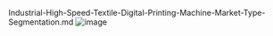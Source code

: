 Industrial-High-Speed-Textile-Digital-Printing-Machine-Market-Type-Segmentation.md
![image](https://github.com/user-attachments/assets/d5e242d7-1f6e-4344-9a64-8da28c5a9f11)
